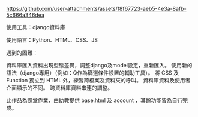 

https://github.com/user-attachments/assets/f8f67723-aeb5-4e3a-8afb-5c666a346dea

使用工具：django資料庫


使用語言：Python、HTML、CSS、JS

遇到的困難：

資料庫匯入資料出現型態差異，調整django及model設定，重新匯入。
使用新的語法（django專用）（例如：Q作為篩選條件設置的輔助工具）。
將 CSS 及 Function 獨立到 HTML 外，練習跨檔案及資料夾的呼叫。
資料庫資料及使用者介面顯示的不同。
跨資料庫資料串連的調整。


此作品為課堂作業，由助教提供 base.html 及 account ，其餘功能皆為自行完成。
